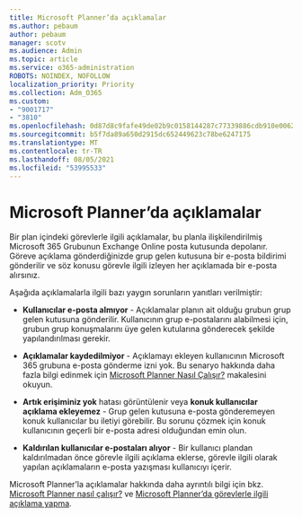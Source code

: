 ```yaml
---
title: Microsoft Planner’da açıklamalar
ms.author: pebaum
author: pebaum
manager: scotv
ms.audience: Admin
ms.topic: article
ms.service: o365-administration
ROBOTS: NOINDEX, NOFOLLOW
localization_priority: Priority
ms.collection: Adm_O365
ms.custom:
- "9001717"
- "3810"
ms.openlocfilehash: 0d87d8c9fafe49de02b9c0158144287c77339886cdb910e006296eac73a2c497
ms.sourcegitcommit: b5f7da89a650d2915dc652449623c78be6247175
ms.translationtype: MT
ms.contentlocale: tr-TR
ms.lasthandoff: 08/05/2021
ms.locfileid: "53995533"
---
```

# <a name="comments-in-microsoft-planner"></a>Microsoft Planner’da açıklamalar

Bir plan içindeki görevlerle ilgili açıklamalar, bu planla ilişkilendirilmiş Microsoft 365 Grubunun Exchange Online posta kutusunda depolanır.  Göreve açıklama gönderdiğinizde grup gelen kutusuna bir e-posta bildirimi gönderilir ve söz konusu görevle ilgili izleyen her açıklamada bir e-posta alırsınız.

Aşağıda açıklamalarla ilgili bazı yaygın sorunların yanıtları verilmiştir:

- **Kullanıcılar e-posta almıyor** - Açıklamalar planın ait olduğu grubun grup gelen kutusuna gönderilir. Kullanıcının grup e-postalarını alabilmesi için, grubun grup konuşmalarını üye gelen kutularına gönderecek şekilde yapılandırılması gerekir.

- **Açıklamalar kaydedilmiyor** -  Açıklamayı ekleyen kullanıcının Microsoft 365 grubuna e-posta gönderme izni yok. Bu senaryo hakkında daha fazla bilgi edinmek için [Microsoft Planner Nasıl Çalışır?](https://techcommunity.microsoft.com/t5/planner-blog/how-microsoft-planner-works/ba-p/1214736) makalesini okuyun.

- **Artık erişiminiz yok** hatası görüntülenir veya **konuk kullanıcılar açıklama ekleyemez** - Grup gelen kutusuna e-posta gönderemeyen konuk kullanıcılar bu iletiyi görebilir. Bu sorunu çözmek için konuk kullanıcının geçerli bir e-posta adresi olduğundan emin olun.

- **Kaldırılan kullanıcılar e-postaları alıyor** -  Bir kullanıcı plandan kaldırılmadan önce görevle ilgili açıklama eklerse, görevle ilgili olarak yapılan açıklamaların e-posta yazışması kullanıcıyı içerir.

Microsoft Planner’la açıklamalar hakkında daha ayrıntılı bilgi için bkz. [Microsoft Planner nasıl çalışır?](https://techcommunity.microsoft.com/t5/planner-blog/how-microsoft-planner-works/ba-p/1214736) ve [Microsoft Planner’da görevlerle ilgili açıklama yapma](https://support.microsoft.com/office/fd4aedde-7785-4cd0-96ee-122fbc9140e1).
